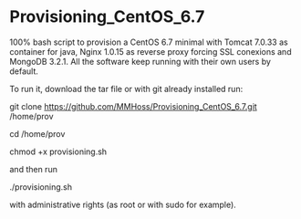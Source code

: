 # Provisioning_CentOS_6.7
100% bash script to provision a CentOS 6.7 minimal with Tomcat 7.0.33 as container for java, Nginx 1.0.15 as reverse proxy forcing SSL conexions and MongoDB 3.2.1.
All the software keep running with their own users by default.

To run it, download the tar file or with git already installed run:
  
  git clone https://github.com/MMHoss/Provisioning_CentOS_6.7.git /home/prov 
  
  cd /home/prov
  
  chmod +x provisioning.sh

and then run 

./provisioning.sh 

with administrative rights (as root or with sudo for example).
